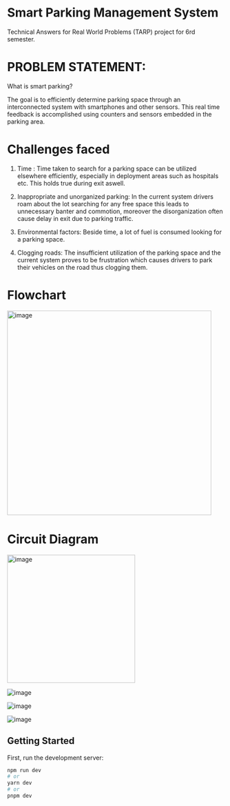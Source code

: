 # Smart Parking Management System
Technical Answers for Real World Problems (TARP) project for 6rd semester.

# PROBLEM STATEMENT:

What is smart parking?

The goal is to efficiently determine parking space through an interconnected system with smartphones and other sensors. This real time feedback is accomplished using counters and sensors embedded in the parking area.

# Challenges faced

1. Time :
Time taken to search for a parking space can be utilized elsewhere efficiently, especially in deployment areas such as hospitals etc. This holds true during exit aswell.

2. Inappropriate and unorganized parking:
In the current system drivers roam about the lot searching for any free space this leads to unnecessary banter and commotion, moreover the disorganization often cause delay in exit due to parking traffic.

3. Environmental factors:
Beside time, a lot of fuel is consumed looking for a parking space.

4. Clogging roads:
The insufficient utilization of the parking space and the current system proves to be frustration which causes drivers to park their vehicles on the road thus clogging them.

# Flowchart
<img width="474" alt="image" src="https://user-images.githubusercontent.com/91727830/230726032-e1ceea53-d623-4316-aaaa-c598a7e76752.png">


# Circuit Diagram

<img width="297" alt="image" src="https://user-images.githubusercontent.com/91727830/230725994-989486ed-2647-4fe7-99c7-b5b148a17b20.png">


![image](https://user-images.githubusercontent.com/91727830/230725829-3acdfa8e-e59b-456a-8299-d51efdaf79c0.png)

![image](https://user-images.githubusercontent.com/91727830/230725853-eb87b3a0-e99b-4ad4-a8c4-1746506b3b96.png)

![image](https://user-images.githubusercontent.com/91727830/230725860-faf0d9d5-c940-4a94-9967-d82bc3e690ae.png)


## Getting Started

First, run the development server:

```bash
npm run dev
# or
yarn dev
# or
pnpm dev
```
